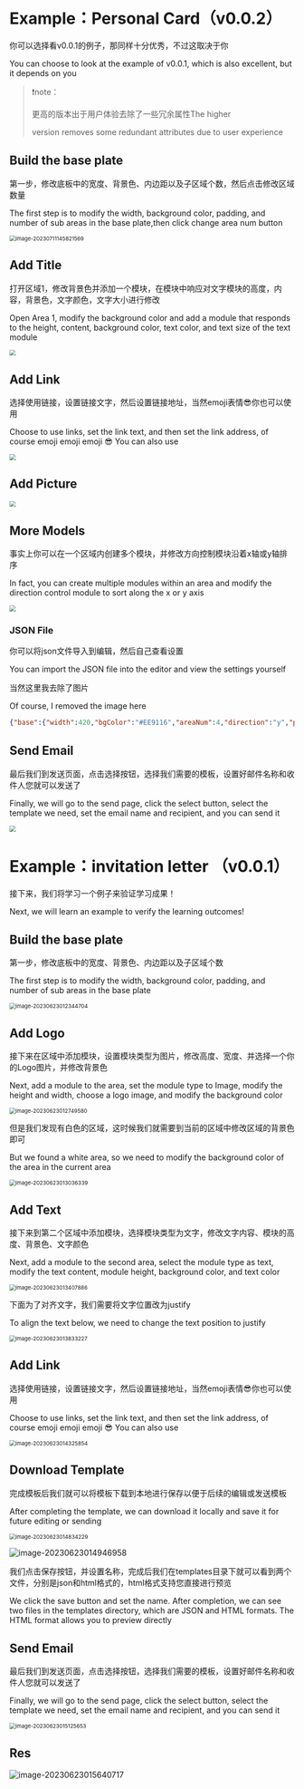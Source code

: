 # Example：Personal Card（v0.0.2）

你可以选择看v0.0.1的例子，那同样十分优秀，不过这取决于你

You can choose to look at the example of v0.0.1, which is also excellent, but it depends on you

> ❗note：
>
> 更高的版本出于用户体验去除了一些冗余属性The higher
>
>  version removes some redundant attributes due to user experience

## Build the base plate

第一步，修改底板中的宽度、背景色、内边距以及子区域个数，然后点击修改区域数量

The first step is to modify the width, background color, padding, and number of sub areas in the base plate,then click change area num button

<img src=".\imgs\v0.0.2\step1.png" alt="image-20230711145821569" style="zoom:67%;" />

## Add Title

打开区域1，修改背景色并添加一个模块，在模块中响应对文字模块的高度，内容，背景色，文字颜色，文字大小进行修改

Open Area 1, modify the background color and add a module that responds to the height, content, background color, text color, and text size of the text module

<img src="./imgs/v0.0.2/step2.png" style="zoom:67%"/>

## Add Link

选择使用链接，设置链接文字，然后设置链接地址，当然emoji表情😎你也可以使用

Choose to use links, set the link text, and then set the link address, of course emoji emoji emoji 😎 You can also use

<img src="./imgs/v0.0.2/step3.png" style="zoom:67%" />

## Add Picture

<img src="./imgs/v0.0.2/step4.png" style="zoom:67%">

## More Models

事实上你可以在一个区域内创建多个模块，并修改方向控制模块沿着x轴或y轴排序

In fact, you can create multiple modules within an area and modify the direction control module to sort along the x or y axis

<img src="./imgs/v0.0.2/step5.png" style="zoom:67%">

### JSON File

你可以将json文件导入到编辑，然后自己查看设置

You can import the JSON file into the editor and view the settings yourself

当然这里我去除了图片

Of course, I removed the image here

```json
{"base":{"width":420,"bgColor":"#EE9116","areaNum":4,"direction":"y","padding":24},"areas":[{"id":0,"bgColor":"#EE9116","direction":"y","textAlign":"center","span":1,"justifyContent":"center","modelItem":[{"id":0,"type":"div","height":"136px","width":"100%","bgColor":"#EE9116","fontSize":36,"fontColor":"#FFFFFF","fontFamily":"Arial Narrow","textAlign":"center","direction":"x","fontWeight":true,"padding":[0,0,0,0],"margin":[0,0,0,0],"content":"Great Programmer","borderRadius":"0px","justifyContent":"center","src":""}]},{"id":1,"bgColor":"#EE9116","direction":"y","textAlign":"center","span":1,"justifyContent":"center","modelItem":[{"id":0,"type":"a","height":"30px","width":"100%","bgColor":"#EE9116","fontSize":18,"fontColor":"#EA5515","fontFamily":"Helvetica","textAlign":"center","direction":"x","fontWeight":true,"padding":[0,0,0,0],"margin":[0,0,30,0],"content":"EStylist@syf20020816","borderRadius":"0px","justifyContent":"center","src":"https://github.com/syf20020816/EStylist"}]},{"id":2,"bgColor":"#EE9116","direction":"y","textAlign":"center","span":1,"justifyContent":"center","modelItem":[{"id":0,"type":"img","height":"300px","width":"auto","bgColor":"#fff","fontSize":16,"fontColor":"#000","fontFamily":"Helvetica","textAlign":"center","direction":"x","fontWeight":false,"padding":[0,0,0,0],"margin":[0,0,30,0],"content":"示例文字|地址","borderRadius":"150px","justifyContent":"center","src":""}]},{"id":3,"bgColor":"#EF972E","direction":"y","textAlign":"center","span":1,"justifyContent":"center","modelItem":[{"id":0,"type":"div","height":"32px","width":"100%","bgColor":"#EF972E","fontSize":14,"fontColor":"#000","fontFamily":"Arial","textAlign":"left","direction":"x","fontWeight":true,"padding":[0,0,0,0],"margin":[0,0,0,40],"content":"📧Email : syf20020816@outlook.com","borderRadius":"0px","justifyContent":"center","src":""},{"id":1,"type":"div","height":"60px","width":"100%","bgColor":"#EF972E","fontSize":46,"fontColor":"#FFFFFF","fontFamily":"Verdana","textAlign":"center","direction":"x","fontWeight":true,"padding":[0,0,0,0],"margin":[0,0,0,0],"content":"TRY","borderRadius":"0px","justifyContent":"center","src":""}]}],"areasLen":4}
```

## Send Email

最后我们到发送页面，点击选择按钮，选择我们需要的模板，设置好邮件名称和收件人您就可以发送了

Finally, we will go to the send page, click the select button, select the template we need, set the email name and recipient, and you can send it

<img src="./imgs/v0.0.2/step6.png" style="zoom:67%">

# Example：invitation letter （v0.0.1）

接下来，我们将学习一个例子来验证学习成果！

Next, we will learn an example to verify the learning outcomes!

## Build the base plate

第一步，修改底板中的宽度、背景色、内边距以及子区域个数

The first step is to modify the width, background color, padding, and number of sub areas in the base plate

<img src=".\Example\imgs\image-20230623012344704.png" alt="image-20230623012344704" style="zoom:67%;" />

## Add Logo

接下来在区域中添加模块，设置模块类型为图片，修改高度、宽度、并选择一个你的Logo图片，并修改背景色

Next, add a module to the area, set the module type to Image, modify the height and width, choose a logo image, and modify the background color

<img src=".\Example\imgs\image-20230623012749580.png" alt="image-20230623012749580" style="zoom:67%;" />

但是我们发现有白色的区域，这时候我们就需要到当前的区域中修改区域的背景色即可

But we found a white area, so we need to modify the background color of the area in the current area

<img src=".\Example\imgs\image-20230623013036339.png" alt="image-20230623013036339" style="zoom:67%;" />

## Add Text

接下来到第二个区域中添加模块，选择模块类型为文字，修改文字内容、模块的高度、背景色、文字颜色

Next, add a module to the second area, select the module type as text, modify the text content, module height, background color, and text color

<img src=".\Example\imgs\image-20230623013407886.png" alt="image-20230623013407886" style="zoom:67%;" />

下面为了对齐文字，我们需要将文字位置改为justify

To align the text below, we need to change the text position to justify

<img src=".\Example\imgs\image-20230623013833227.png" alt="image-20230623013833227" style="zoom:67%;" />

## Add Link

选择使用链接，设置链接文字，然后设置链接地址，当然emoji表情😎你也可以使用

Choose to use links, set the link text, and then set the link address, of course emoji emoji emoji 😎 You can also use

<img src=".\Example\imgs\image-20230623014325854.png" alt="image-20230623014325854" style="zoom:67%;" />

## Download Template

完成模板后我们就可以将模板下载到本地进行保存以便于后续的编辑或发送模板

After completing the template, we can download it locally and save it for future editing or sending

<img src=".\Example\imgs\image-20230623014834229.png" alt="image-20230623014834229" style="zoom:67%;" />

![image-20230623014946958](.\Example\imgs\image-20230623014946958.png)

我们点击保存按钮，并设置名称，完成后我们在templates目录下就可以看到两个文件，分别是json和html格式的，html格式支持您直接进行预览

We click the save button and set the name. After completion, we can see two files in the templates directory, which are JSON and HTML formats. The HTML format allows you to preview directly

## Send Email

最后我们到发送页面，点击选择按钮，选择我们需要的模板，设置好邮件名称和收件人您就可以发送了

Finally, we will go to the send page, click the select button, select the template we need, set the email name and recipient, and you can send it

<img src=".\Example\imgs\image-20230623015125653.png" alt="image-20230623015125653" style="zoom:67%;" />

## Res

![image-20230623015640717](.\Example\imgs\image-20230623015640717.png)